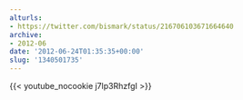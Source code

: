 ```yaml
---
alturls:
- https://twitter.com/bismark/status/216706103671664640
archive:
- 2012-06
date: '2012-06-24T01:35:35+00:00'
slug: '1340501735'
---
```


{{< youtube_nocookie j7lp3RhzfgI >}}



